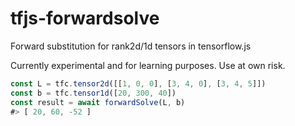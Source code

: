 # tfjs-forwardsolve
Forward substitution for rank2d/1d tensors in tensorflow.js

Currently experimental and for learning purposes. Use at own risk.

```js
const L = tfc.tensor2d([[1, 0, 0], [3, 4, 0], [3, 4, 5]])
const b = tfc.tensor1d([20, 300, 40])
const result = await forwardSolve(L, b)
#> [ 20, 60, -52 ]
```
